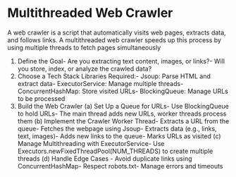# Multithreaded Web Crawler
A web crawler is a script that automatically visits web pages, extracts data, and follows links. A
 multithreaded web crawler speeds up this process by using multiple threads to fetch pages
 simultaneously

1. Define the Goal- Are you extracting text content, images, or links?- Will you store, index, or analyze the crawled data?
 2. Choose a Tech Stack
 Libraries Required:- Jsoup: Parse HTML and extract data- ExecutorService: Manage multiple threads- ConcurrentHashMap: Store visited URLs- BlockingQueue: Manage URLs to be processed
 3. Build the Web Crawler
 (a) Set Up a Queue for URLs- Use BlockingQueue<String> to hold URLs- The main thread adds new URLs, worker threads process them
 (b) Implement the Crawler Worker Thread- Extracts a URL from the queue- Fetches the webpage using Jsoup- Extracts data (e.g., links, text, images)- Adds new links to the queue- Marks URLs as visited
 (c) Manage Multithreading with ExecutorService- Use Executors.newFixedThreadPool(NUM_THREADS) to create multiple threads
 (d) Handle Edge Cases - Avoid duplicate links using ConcurrentHashMap- Respect robots.txt- Manage errors and timeouts
  

